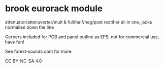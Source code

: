 # brook eurorack module

attenuator/attenuverter/mult & full/half/neg/post rectifier all in one, jacks normalled down the line

Gerbers included for PCB and panel outline as EPS, not for commercial use, have fun!

See forest-sounds.com for more.

CC BY-NC-SA 4.0
